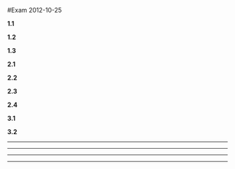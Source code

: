 #Exam 2012-10-25

**1.1**

**1.2**

**1.3**

**2.1**

**2.2**

**2.3**

**2.4**

**3.1**

**3.2**

****

****

****

****
